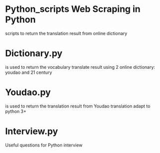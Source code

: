 # Python_scripts Web Scraping in Python 
scripts to return the translation result from online dictionary
# Dictionary.py
is used to return the vocabulary translate result using 2 online dictionary: 
    youdao and 21 century
# Youdao.py
is used to return the translation result from Youdao translation
adapt to python 3+

# Interview.py
Useful questions for Python interview 
